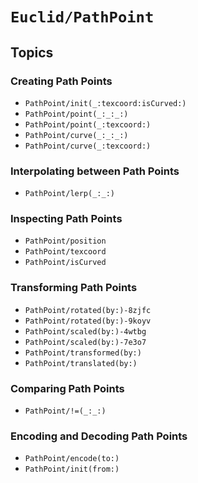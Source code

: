 # ``Euclid/PathPoint``

## Topics 

### Creating Path Points

- ``PathPoint/init(_:texcoord:isCurved:)``
- ``PathPoint/point(_:_:_:)``
- ``PathPoint/point(_:texcoord:)``
- ``PathPoint/curve(_:_:_:)``
- ``PathPoint/curve(_:texcoord:)``

### Interpolating between Path Points

- ``PathPoint/lerp(_:_:)``

### Inspecting Path Points

- ``PathPoint/position``
- ``PathPoint/texcoord``
- ``PathPoint/isCurved``

### Transforming Path Points

- ``PathPoint/rotated(by:)-8zjfc``
- ``PathPoint/rotated(by:)-9koyv``
- ``PathPoint/scaled(by:)-4wtbg``
- ``PathPoint/scaled(by:)-7e3o7``
- ``PathPoint/transformed(by:)``
- ``PathPoint/translated(by:)``

### Comparing Path Points

- ``PathPoint/!=(_:_:)``

### Encoding and Decoding Path Points

- ``PathPoint/encode(to:)``
- ``PathPoint/init(from:)``
